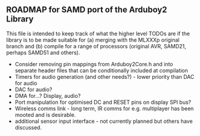 ## ROADMAP for SAMD port of the Arduboy2 Library

This file is intended to keep track of what the higher level TODOs are if the library is to be made suitable for (a) merging with the MLXXXp original branch and (b) compile for a range of processors (original AVR, SAMD21, perhaps SAMD51 and others).

- Consider removing pin mappings from Arduboy2Core.h and into separate header files that can be conditionally included at compilation
- Timers for audio generation (and other needs?) - lower priority than DAC for audio
- DAC for audio?
- DMA for...? Display, audio?
- Port manipulation for optimised DC and RESET pins on display SPI bus?
- Wireless comms link - long term, IR comms for e.g. multiplayer has been mooted and is desirable.
- additional sensor input interface - not currently planned but others have discussed.